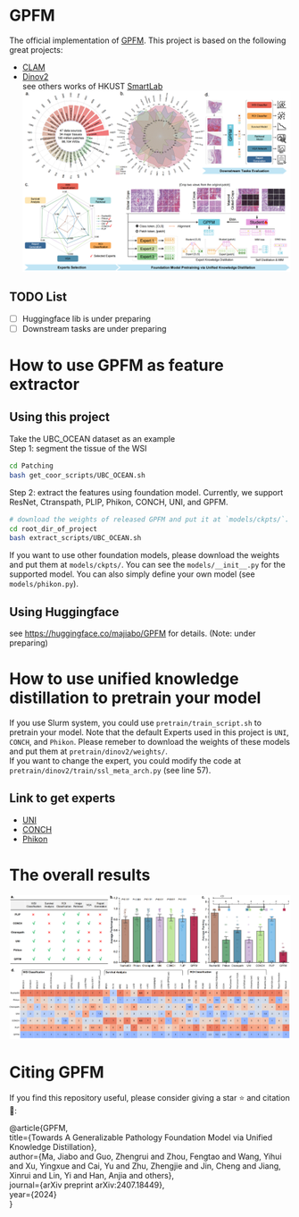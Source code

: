 # GPFM

The official implementation of [GPFM](https://arxiv.org/pdf/2407.18449). 
This project is based on the following great projects:
* [CLAM](https://github.com/mahmoodlab/CLAM)  
* [Dinov2](https://github.com/facebookresearch/dinov2)  
see others works of HKUST [SmartLab](https://hkustsmartlab.github.io/) 
![main_figure](docs/main_figure.png) 
## TODO List
- [ ] Huggingface lib is under preparing  
- [ ] Downstream tasks are under preparing  

# How to use GPFM as feature extractor
## Using this project
Take the UBC_OCEAN dataset as an example  
Step 1: segment the tissue of the WSI  
```bash
cd Patching
bash get_coor_scripts/UBC_OCEAN.sh
```
Step 2: extract the features using foundation model. Currently, we support ResNet, Ctranspath, PLIP, Phikon, CONCH, UNI, and GPFM.
```bash
# download the weights of released GPFM and put it at `models/ckpts/`.  
cd root_dir_of_project
bash extract_scripts/UBC_OCEAN.sh
```
If you want to use other foundation models, please download the weights and put them at `models/ckpts/`. You can see the `models/__init__.py` for the supported model. You can also simply define your own model (see `models/phikon.py`).  

## Using Huggingface
see https://huggingface.co/majiabo/GPFM for details. (Note: under preparing)  

# How to use unified knowledge distillation to pretrain your model
If you use Slurm system, you could use `pretrain/train_script.sh` to pretrain your model. Note that the default Experts used in this project is `UNI`, `CONCH`, and `Phikon`. Please remeber to download the weights of these models and put them at `pretrain/dinov2/weights/`.  
If you want to change the expert, you could modify the code at `pretrain/dinov2/train/ssl_meta_arch.py` (see line 57).

## Link to get experts
* [UNI](https://huggingface.co/MahmoodLab/UNI) 
* [CONCH](https://huggingface.co/MahmoodLab/CONCH) 
* [Phikon](https://huggingface.co/owkin/phikon)


# The overall results
![overall_results](docs/overall_results.png)


# Citing GPFM
If you find this repository useful, please consider giving a star ⭐ and citation 🦖: 

@article{GPFM,  
  title={Towards A Generalizable Pathology Foundation Model via Unified Knowledge Distillation},  
  author={Ma, Jiabo and Guo, Zhengrui and Zhou, Fengtao and Wang, Yihui and Xu, Yingxue and Cai, Yu and Zhu, Zhengjie and Jin, Cheng and Jiang, Xinrui and Lin, Yi and Han, Anjia and others},  
  journal={arXiv preprint arXiv:2407.18449},  
  year={2024}  
}